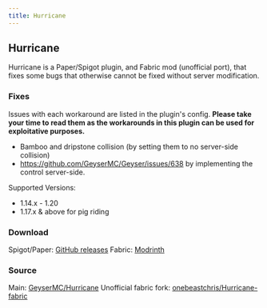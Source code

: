```yaml
---
title: Hurricane
---
```


## Hurricane

Hurricane is a Paper/Spigot plugin, and Fabric mod (unofficial port), that fixes some bugs that otherwise cannot be fixed without server modification. 

### Fixes
Issues with each workaround are listed in the plugin's config. **Please take your time to read them as the workarounds in this plugin can be used for exploitative purposes.**

- Bamboo and dripstone collision (by setting them to no server-side collision)
- https://github.com/GeyserMC/Geyser/issues/638 by implementing the control server-side.

Supported Versions:
- 1.14.x - 1.20
- 1.17.x & above for pig riding

### Download
Spigot/Paper: [GitHub releases](https://github.com/GeyserMC/Hurricane/) 
Fabric: [Modrinth](https://modrinth.com/mod/hurricane)

### Source
Main: [GeyserMC/Hurricane](https://github.com/GeyserMC/Hurricane)
Unofficial fabric fork: [onebeastchris/Hurricane-fabric](https://github.com/onebeastchris/hurricane-fabric)
